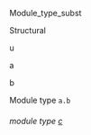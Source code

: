 Module_type_subst

Structural

u

a

b

Module type `a.b`

<a id="module-type-c"></a>

###### module type [c](Module_type_subst.Structural.module-type-u.module-type-a.module-type-b.module-type-c.md)
